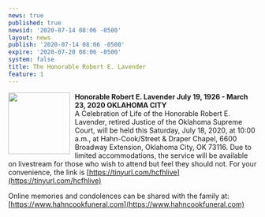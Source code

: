 ```yaml
---
news: true
published: true
newsid: '2020-07-14 08:06 -0500'
layout: news
publish: '2020-07-14 08:06 -0500'
expire: '2020-07-20 08:06 -0500'
system: false
title: The Honorable Robert E. Lavender
feature: 1
---
```

<img style="width: 125px; float: left; margin: 0 10px 10px 0;" src="http://www.oscn.net/images/news/lavender.jpg" /><strong>Honorable Robert E. Lavender July 19, 1926 - March 23, 2020 OKLAHOMA CITY</strong>  
A Celebration of  Life of the Honorable Robert E. Lavender, retired Justice of the Oklahoma Supreme Court, will be held this Saturday, July 18, 2020, at 10:00 a.m., at Hahn-Cook/Street & Draper Chapel, 6600 Broadway Extension, Oklahoma City, OK 73116.  Due to limited accommodations, the service will be available on livestream for those who wish to attend but feel they should not. For your convenience, the link is [https://tinyurl.com/hcfhlive](https://tinyurl.com/hcfhlive)

Online memories and condolences can be shared with the family at: [https://www.hahncookfuneral.com](https://www.hahncookfuneral.com)

